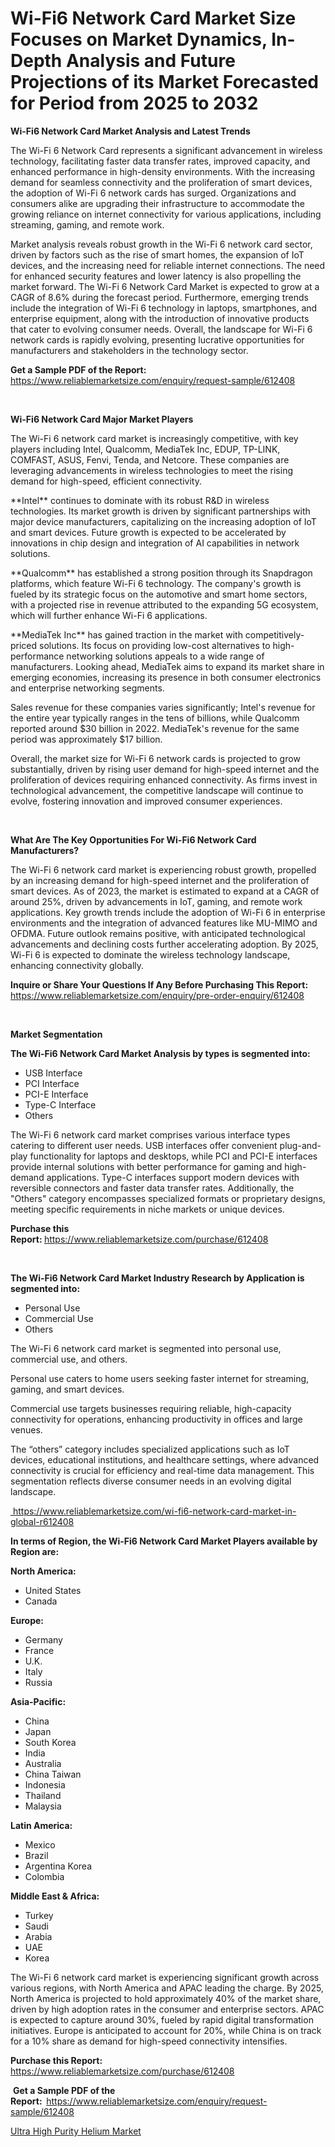 <p><h1>Wi-Fi6 Network Card Market Size Focuses on Market Dynamics, In-Depth Analysis and Future Projections of its Market Forecasted for Period from 2025 to 2032</h1></p><p><strong>Wi-Fi6 Network Card Market Analysis and Latest Trends</strong></p>
<p><p>The Wi-Fi 6 Network Card represents a significant advancement in wireless technology, facilitating faster data transfer rates, improved capacity, and enhanced performance in high-density environments. With the increasing demand for seamless connectivity and the proliferation of smart devices, the adoption of Wi-Fi 6 network cards has surged. Organizations and consumers alike are upgrading their infrastructure to accommodate the growing reliance on internet connectivity for various applications, including streaming, gaming, and remote work.</p><p>Market analysis reveals robust growth in the Wi-Fi 6 network card sector, driven by factors such as the rise of smart homes, the expansion of IoT devices, and the increasing need for reliable internet connections. The need for enhanced security features and lower latency is also propelling the market forward. The Wi-Fi 6 Network Card Market is expected to grow at a CAGR of 8.6% during the forecast period. Furthermore, emerging trends include the integration of Wi-Fi 6 technology in laptops, smartphones, and enterprise equipment, along with the introduction of innovative products that cater to evolving consumer needs. Overall, the landscape for Wi-Fi 6 network cards is rapidly evolving, presenting lucrative opportunities for manufacturers and stakeholders in the technology sector.</p></p>
<p><strong>Get a Sample PDF of the Report:&nbsp;</strong> <a href="https://www.reliablemarketsize.com/enquiry/request-sample/612408?utm_campaign=3508&utm_medium=2&utm_source=Github&utm_content=ia&utm_term=29032025&utm_id=wi-fi6-network-card">https://www.reliablemarketsize.com/enquiry/request-sample/612408</a></p>
<p>&nbsp;</p>
<p><strong>Wi-Fi6 Network Card Major Market Players</strong></p>
<p><p>The Wi-Fi 6 network card market is increasingly competitive, with key players including Intel, Qualcomm, MediaTek Inc, EDUP, TP-LINK, COMFAST, ASUS, Fenvi, Tenda, and Netcore. These companies are leveraging advancements in wireless technologies to meet the rising demand for high-speed, efficient connectivity.</p><p>**Intel** continues to dominate with its robust R&D in wireless technologies. Its market growth is driven by significant partnerships with major device manufacturers, capitalizing on the increasing adoption of IoT and smart devices. Future growth is expected to be accelerated by innovations in chip design and integration of AI capabilities in network solutions.</p><p>**Qualcomm** has established a strong position through its Snapdragon platforms, which feature Wi-Fi 6 technology. The company's growth is fueled by its strategic focus on the automotive and smart home sectors, with a projected rise in revenue attributed to the expanding 5G ecosystem, which will further enhance Wi-Fi 6 applications.</p><p>**MediaTek Inc** has gained traction in the market with competitively-priced solutions. Its focus on providing low-cost alternatives to high-performance networking solutions appeals to a wide range of manufacturers. Looking ahead, MediaTek aims to expand its market share in emerging economies, increasing its presence in both consumer electronics and enterprise networking segments.</p><p>Sales revenue for these companies varies significantly; Intel's revenue for the entire year typically ranges in the tens of billions, while Qualcomm reported around $30 billion in 2022. MediaTek's revenue for the same period was approximately $17 billion. </p><p>Overall, the market size for Wi-Fi 6 network cards is projected to grow substantially, driven by rising user demand for high-speed internet and the proliferation of devices requiring enhanced connectivity. As firms invest in technological advancement, the competitive landscape will continue to evolve, fostering innovation and improved consumer experiences.</p></p>
<p>&nbsp;</p>
<p><strong>What Are The Key Opportunities For Wi-Fi6 Network Card Manufacturers?</strong></p>
<p><p>The Wi-Fi 6 network card market is experiencing robust growth, propelled by an increasing demand for high-speed internet and the proliferation of smart devices. As of 2023, the market is estimated to expand at a CAGR of around 25%, driven by advancements in IoT, gaming, and remote work applications. Key growth trends include the adoption of Wi-Fi 6 in enterprise environments and the integration of advanced features like MU-MIMO and OFDMA. Future outlook remains positive, with anticipated technological advancements and declining costs further accelerating adoption. By 2025, Wi-Fi 6 is expected to dominate the wireless technology landscape, enhancing connectivity globally.</p></p>
<p><strong>Inquire or Share Your Questions If Any Before Purchasing This Report:</strong> <a href="https://www.reliablemarketsize.com/enquiry/pre-order-enquiry/612408?utm_campaign=3508&utm_medium=2&utm_source=Github&utm_content=ia&utm_term=29032025&utm_id=wi-fi6-network-card">https://www.reliablemarketsize.com/enquiry/pre-order-enquiry/612408</a></p>
<p>&nbsp;</p>
<p><strong>Market Segmentation</strong></p>
<p><strong>The Wi-Fi6 Network Card Market Analysis by types is segmented into:</strong></p>
<p><ul><li>USB Interface</li><li>PCI Interface</li><li>PCI-E Interface</li><li>Type-C Interface</li><li>Others</li></ul></p>
<p><p>The Wi-Fi 6 network card market comprises various interface types catering to different user needs. USB interfaces offer convenient plug-and-play functionality for laptops and desktops, while PCI and PCI-E interfaces provide internal solutions with better performance for gaming and high-demand applications. Type-C interfaces support modern devices with reversible connectors and faster data transfer rates. Additionally, the "Others" category encompasses specialized formats or proprietary designs, meeting specific requirements in niche markets or unique devices.</p></p>
<p><strong>Purchase this Report:&nbsp;</strong><a href="https://www.reliablemarketsize.com/purchase/612408?utm_campaign=3508&utm_medium=2&utm_source=Github&utm_content=ia&utm_term=29032025&utm_id=wi-fi6-network-card">https://www.reliablemarketsize.com/purchase/612408</a></p>
<p>&nbsp;</p>
<p><strong>The Wi-Fi6 Network Card Market Industry Research by Application is segmented into:</strong></p>
<p><ul><li>Personal Use</li><li>Commercial Use</li><li>Others</li></ul></p>
<p><p>The Wi-Fi 6 network card market is segmented into personal use, commercial use, and others. </p><p>Personal use caters to home users seeking faster internet for streaming, gaming, and smart devices. </p><p>Commercial use targets businesses requiring reliable, high-capacity connectivity for operations, enhancing productivity in offices and large venues. </p><p>The “others” category includes specialized applications such as IoT devices, educational institutions, and healthcare settings, where advanced connectivity is crucial for efficiency and real-time data management. This segmentation reflects diverse consumer needs in an evolving digital landscape.</p></p>
<p><a href="https://www.reliablemarketsize.com/wi-fi6-network-card-market-in-global-r612408?utm_campaign=3508&utm_medium=2&utm_source=Github&utm_content=ia&utm_term=29032025&utm_id=wi-fi6-network-card">&nbsp;https://www.reliablemarketsize.com/wi-fi6-network-card-market-in-global-r612408</a></p>
<p><strong>In terms of Region, the Wi-Fi6 Network Card Market Players available by Region are:</strong></p>
<p>
    <p> <strong> North America: </strong>
        <ul>
            <li>United States</li>
            <li>Canada</li>
        </ul>
        </p> 
    <p> <strong> Europe: </strong>
        <ul>
            <li>Germany</li>
            <li>France</li>
            <li>U.K.</li>
            <li>Italy</li>
            <li>Russia</li>
        </ul>
        </p> 
    <p> <strong> Asia-Pacific: </strong>
        <ul>
            <li>China</li>
            <li>Japan</li>
            <li>South Korea</li>
            <li>India</li>
            <li>Australia</li>
            <li>China Taiwan</li>
            <li>Indonesia</li>
            <li>Thailand</li>
            <li>Malaysia</li>
        </ul>
        </p> 
    <p> <strong> Latin America: </strong>
        <ul>
            <li>Mexico</li>
            <li>Brazil</li>
            <li>Argentina Korea</li>
            <li>Colombia</li>
        </ul>
        </p> 
    <p> <strong> Middle East & Africa: </strong>
        <ul>
            <li>Turkey</li>
            <li>Saudi</li>
            <li>Arabia</li>
            <li>UAE</li>
            <li>Korea</li>
        </ul>
    </p>
    </p>
<p><p>The Wi-Fi 6 network card market is experiencing significant growth across various regions, with North America and APAC leading the charge. By 2025, North America is projected to hold approximately 40% of the market share, driven by high adoption rates in the consumer and enterprise sectors. APAC is expected to capture around 30%, fueled by rapid digital transformation initiatives. Europe is anticipated to account for 20%, while China is on track for a 10% share as demand for high-speed connectivity intensifies.</p></p>
<p><strong>Purchase this Report: </strong><a href="https://www.reliablemarketsize.com/purchase/612408?utm_campaign=3508&utm_medium=2&utm_source=Github&utm_content=ia&utm_term=29032025&utm_id=wi-fi6-network-card">https://www.reliablemarketsize.com/purchase/612408</a></p>
<p>&nbsp;<strong>Get a Sample PDF of the Report:&nbsp;&nbsp;</strong><a href="https://www.reliablemarketsize.com/enquiry/request-sample/612408?utm_campaign=3508&utm_medium=2&utm_source=Github&utm_content=ia&utm_term=29032025&utm_id=wi-fi6-network-card">https://www.reliablemarketsize.com/enquiry/request-sample/612408</a></p>
<p><strong></strong></p>
<p><p><a href="https://github.com/lecaneidreks/Market-Research-Report-List-1/blob/main/ultra-high-purity-helium-market.md?utm_campaign=3508&utm_medium=2&utm_source=Github&utm_content=ia&utm_term=29032025&utm_id=wi-fi6-network-card">Ultra High Purity Helium Market</a></p></p>